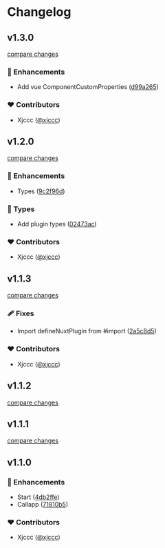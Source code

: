 # Changelog


## v1.3.0

[compare changes](https://github.com/xjccc/nuxt-callapp/compare/v1.2.0...v1.3.0)

### 🚀 Enhancements

- Add vue ComponentCustomProperties ([d99a265](https://github.com/xjccc/nuxt-callapp/commit/d99a265))

### ❤️ Contributors

- Xjccc ([@xjccc](http://github.com/xjccc))

## v1.2.0

[compare changes](https://github.com/xjccc/nuxt-callapp/compare/v1.1.3...v1.2.0)

### 🚀 Enhancements

- Types ([9c2f96d](https://github.com/xjccc/nuxt-callapp/commit/9c2f96d))

### 🌊 Types

- Add plugin types ([02473ac](https://github.com/xjccc/nuxt-callapp/commit/02473ac))

### ❤️ Contributors

- Xjccc ([@xjccc](http://github.com/xjccc))

## v1.1.3

[compare changes](https://github.com/xjccc/nuxt-callapp/compare/v1.1.2...v1.1.3)

### 🩹 Fixes

- Import defineNuxtPlugin from #import ([2a5c8d5](https://github.com/xjccc/nuxt-callapp/commit/2a5c8d5))

### ❤️ Contributors

- Xjccc ([@xjccc](http://github.com/xjccc))

## v1.1.2

[compare changes](https://github.com/xjccc/nuxt-callapp/compare/v1.1.1...v1.1.2)

## v1.1.1

[compare changes](https://github.com/xjccc/nuxt-callapp/compare/v1.1.0...v1.1.1)

## v1.1.0


### 🚀 Enhancements

- Start ([4db2ffe](https://github.com/xjccc/nuxt-callapp/commit/4db2ffe))
- Callapp ([71810b5](https://github.com/xjccc/nuxt-callapp/commit/71810b5))

### ❤️ Contributors

- Xjccc ([@xjccc](http://github.com/xjccc))

